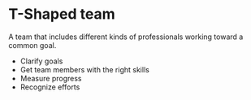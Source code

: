 # T-Shaped team

A team that includes different kinds of professionals working toward a common goal.

- Clarify goals
- Get team members with the right skills
- Measure progress
- Recognize efforts